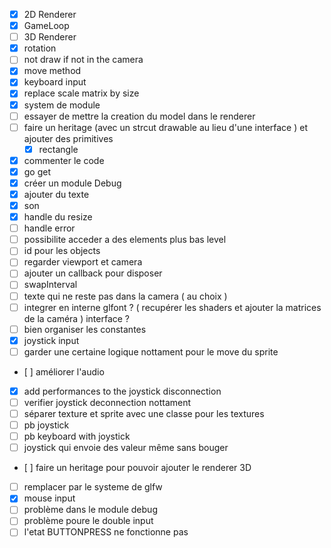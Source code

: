 - [x] 2D Renderer
- [x] GameLoop
- [ ] 3D Renderer
- [x] rotation 
- [ ] not draw if not in the camera 
- [x] move method
- [x] keyboard input 
- [x] replace scale matrix by size 
- [x] system de module
- [ ] essayer de mettre la creation du model dans le renderer
- [ ] faire un heritage (avec un strcut drawable au lieu d'une interface ) et ajouter des primitives 
    - [x] rectangle 
- [x] commenter le code
- [x] go get
- [x] créer un module Debug 
- [x] ajouter du texte 
- [x] son
- [x] handle du resize 
- [ ] handle error 
- [ ] possibilite acceder a des elements plus bas level
- [ ] id pour les objects 
- [ ] regarder viewport et camera 
- [ ] ajouter un callback pour disposer
- [ ] swapInterval
- [ ] texte qui ne reste pas dans la camera ( au choix )
- [ ] integrer en interne glfont ? ( recupérer les shaders et ajouter la matrices de la caméra ) interface ? 
- [ ] bien organiser les constantes 
- [x] joystick input 
- [ ] garder une certaine logique nottament pour le move du         sprite
- [ ] améliorer l'audio
- [x] add performances to the joystick disconnection 
- [ ] verifier joystick deconnection nottament 
- [ ] séparer texture et sprite avec une classe pour les textures 
- [ ] pb joystick 
- [ ] pb keyboard with joystick
- [ ] joystick qui envoie des valeur même sans bouger 
- [ ] faire un heritage pour pouvoir ajouter le renderer 3D 
- [ ] remplacer par le systeme de glfw 
- [x] mouse input 
- [ ] problème dans le module debug 
- [ ] problème poure le double input 
- [ ] l'etat BUTTONPRESS ne fonctionne pas 